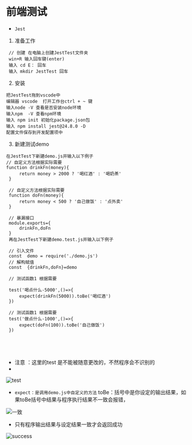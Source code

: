 # 前端测试


* `Jest`
1. 准备工作
 ```
  // 创建 在电脑上创建JestTest文件夹
  win+R 输入回车键(enter)
  输入 cd E： 回车
  输入 mkdir JestTest 回车
 ```
 2. 安装
 ```
 把JestTest拖到vscode中
 编辑器 vscode  打开工作台ctrl + ~ 键
 输入node -V 查看是否安装node环境
 输入npm  -V 查看npm环境
 输入 npm init 初始化package.json包
 输入 npm install jest@24.8.0 -D
 配置文件保存到开发配置项中
 
 ```
 3. 新建测试demo
 ```
 在JestTest下新建demo.js并输入以下例子
 // 自定义方法根据实际需要
 function drinkFn(money){
      return money > 2000 ? '喝红酒' : '喝奶茶'
  }
  
  // 自定义方法根据实际需要
  function doFn(money){
      return money < 500 ? '自己做饭' : '点外卖'
  }

  // 暴漏接口
  module.exports={
      drinkFn,doFn
  }
  再在JestTest下新建demo.test.js并输入以下例子
  
  // 引入文件
  const  demo = require('./demo.js')
  // 解构赋值
  const  {drinkFn,doFn}=demo

  // 测试函数1 根据需要
  
  test('喝点什么-5000',()=>{
      expect(drinkFn(5000)).toBe('喝红酒')
  })

  // 测试函数1 根据需要
  test('做点什么-1000',()=>{
      expect(doFn(100)).toBe('自己做饭')
  })
  
  
 
  
 ```
 * 注意 ：这里的test 是不能被随意更改的，不然程序会不识别的
 * 
 ![test](https://github.com/ma1833577561/web-development-notebook/blob/master/images/web_test/test.png)
 *  `expect：是调用demo.js中自定义的方法`
  toBe：括号中是你设定的输出结果，如果toBe括号中结果与程序执行结果不一致会报错，
  
 ![一致](https://github.com/ma1833577561/web-development-notebook/blob/master/images/web_test/1.png)
 
 
 * 只有程序输出结果与设定结果一致才会返回成功
 
 ![success](https://github.com/ma1833577561/web-development-notebook/blob/master/images/web_test/success.png)
 
